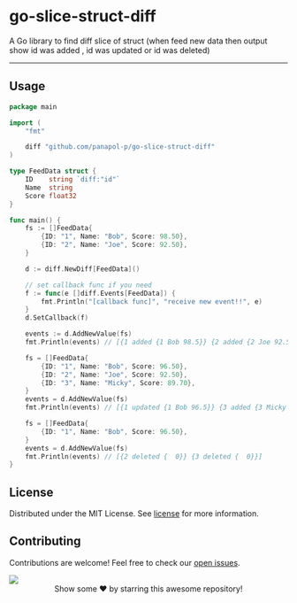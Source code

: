 # go-slice-struct-diff

A Go library to find diff slice of struct (when feed new data then output show id was added , id was updated or id was deleted)
<hr>



## Usage <a id="usage"></a>
```go
package main

import (
	"fmt"

	diff "github.com/panapol-p/go-slice-struct-diff"
)

type FeedData struct {
	ID    string `diff:"id"`
	Name  string
	Score float32
}

func main() {
	fs := []FeedData{
		{ID: "1", Name: "Bob", Score: 98.50},
		{ID: "2", Name: "Joe", Score: 92.50},
	}

	d := diff.NewDiff[FeedData]()

	// set callback func if you need
	f := func(e []diff.Events[FeedData]) {
		fmt.Println("[callback func]", "receive new event!!", e)
	}
	d.SetCallback(f)

	events := d.AddNewValue(fs)
	fmt.Println(events) // [{1 added {1 Bob 98.5}} {2 added {2 Joe 92.5}}]

	fs = []FeedData{
		{ID: "1", Name: "Bob", Score: 96.50},
		{ID: "2", Name: "Joe", Score: 92.50},
		{ID: "3", Name: "Micky", Score: 89.70},
	}
	events = d.AddNewValue(fs)
	fmt.Println(events) // [{1 updated {1 Bob 96.5}} {3 added {3 Micky 89.7}}]

	fs = []FeedData{
		{ID: "1", Name: "Bob", Score: 96.50},
	}
	events = d.AddNewValue(fs)
	fmt.Println(events) // [{2 deleted {  0}} {3 deleted {  0}}]
}
```

## License <a id="license"></a>
Distributed under the MIT License. See [license](LICENSE) for more information.

## Contributing <a id="contributing"></a>
Contributions are welcome! Feel free to check our [open issues](https://github.com/panapol-p/go-slice-struct-listener/issues).

<a href="https://github.com/panapol-p/go-slice-struct-diff/graphs/contributors">
  <img src="https://contrib.rocks/image?repo=panapol-p/go-slice-struct-diff" />
</a>

<br>
<div align="center">
Show some ❤️ by starring this awesome repository!
</div>
